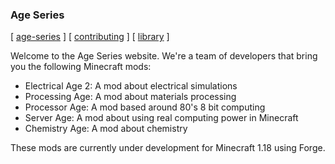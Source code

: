 ### Age Series

[ [age-series](/) ] [ [contributing](contributing) ] [ [library](library) ]

Welcome to the Age Series website. We're a team of developers that bring you the following Minecraft mods:

* Electrical Age 2: A mod about electrical simulations
* Processing Age: A mod about materials processing
* Processor Age: A mod based around 80's 8 bit computing
* Server Age: A mod about using real computing power in Minecraft
* Chemistry Age: A mod about chemistry

These mods are currently under development for Minecraft 1.18 using Forge.
